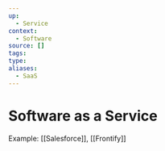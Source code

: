 ```yaml
---
up:
  - Service
context:
  - Software
source: []
tags: 
type:
aliases:
  - SaaS
---
```


# Software as a Service

Example: [[Salesforce]], [[Frontify]]
